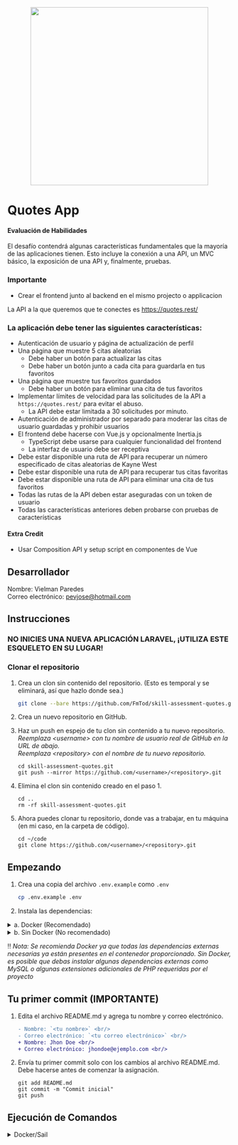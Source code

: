 <p align="center"><a href="https://laravel.com" target="_blank"><img src="https://raw.githubusercontent.com/laravel/art/master/logo-lockup/5%20SVG/2%20CMYK/1%20Full%20Color/laravel-logolockup-cmyk-red.svg" width="400"></a></p>

# Quotes App
#### Evaluación de Habilidades

El desafío contendrá algunas características fundamentales que la mayoría de las aplicaciones tienen. Esto incluye la conexión a una API, un MVC básico, la exposición de una API y, finalmente, pruebas.

### Importante
* Crear el frontend junto al backend en el mismo projecto o applicacion

La API a la que queremos que te conectes es https://quotes.rest/

### La aplicación debe tener las siguientes características:
* Autenticación de usuario y página de actualización de perfil
* Una página que muestre 5 citas aleatorias
    * Debe haber un botón para actualizar las citas
    * Debe haber un botón junto a cada cita para guardarla en tus favoritos
* Una página que muestre tus favoritos guardados
    * Debe haber un botón para eliminar una cita de tus favoritos
* Implementar límites de velocidad para las solicitudes de la API a `https://quotes.rest/` para evitar el abuso.
    * La API debe estar limitada a 30 solicitudes por minuto.
* Autenticación de administrador por separado para moderar las citas de usuario guardadas y prohibir usuarios
* El frontend debe hacerse con Vue.js y opcionalmente Inertia.js
    * TypeScript debe usarse para cualquier funcionalidad del frontend
    * La interfaz de usuario debe ser receptiva
* Debe estar disponible una ruta de API para recuperar un número especificado de citas aleatorias de Kayne West
* Debe estar disponible una ruta de API para recuperar tus citas favoritas
* Debe estar disponible una ruta de API para eliminar una cita de tus favoritos
* Todas las rutas de la API deben estar aseguradas con un token de usuario
* Todas las características anteriores deben probarse con pruebas de características

#### Extra Credit
* Usar Composition API y setup script en componentes de Vue

## Desarrollador
Nombre: Vielman Paredes <br/>
Correo electrónico: pevjose@hotmail.com<br/>

## Instrucciones
### NO INICIES UNA NUEVA APLICACIÓN LARAVEL, ¡UTILIZA ESTE ESQUELETO EN SU LUGAR!

### Clonar el repositorio
1. Crea un clon sin contenido del repositorio. (Esto es temporal y se eliminará, así que hazlo donde sea.)
    ```bash
    git clone --bare https://github.com/FmTod/skill-assessment-quotes.git
    ```

2. Crea un nuevo repositorio en GitHub.

3. Haz un push en espejo de tu clon sin contenido a tu nuevo repositorio.<br/>_Reemplaza &lt;username&gt; con tu nombre de usuario real de GitHub en la URL de abajo._<br/>_Reemplaza &lt;repository&gt; con el nombre de tu nuevo repositorio._
    ```shell
    cd skill-assessment-quotes.git
    git push --mirror https://github.com/<username>/<repository>.git
    ```
4. Elimina el clon sin contenido creado en el paso 1.
    ```shell
    cd ..
    rm -rf skill-assessment-quotes.git
    ```
   
5. Ahora puedes clonar tu repositorio, donde vas a trabajar, en tu máquina (en mi caso, en la carpeta de código).
    ```shell
    cd ~/code
    git clone https://github.com/<username>/<repository>.git
    ```

## Empezando

1. Crea una copia del archivo `.env.example` como `.env`
    ```bash
    cp .env.example .env
    ```

2. Instala las dependencias:

<details>
<summary> a. Docker (Recomendado)</summary>

3. Instala las dependencias de Composer
    ```shell
    docker run --rm \
        -u "$(id -u):$(id -g)" \
        -v $(pwd):/var/www/html \
        -w /var/www/html \
        laravelsail/php81-composer:latest \
        composer install --ignore-platform-reqs
    ```

4. Inicia el contenedor (Sail):
    ```shell
    ./vendor/bin/sail up -d
    ```

5. Genera una nueva clave secreta:
    ```shell
    ./vendor/bin/sail artisan key:generate
    ```
</details>

<details>
<summary>b. Sin Docker (No recomendado)</summary>

3. Instala todas las dependencias requeridas
    ```bash
    composer install
    ```

4. Genera una nueva clave secreta:
    ```shell
    php artisan key:generate
    ```

</details>

‼️ <i>Nota: Se recomienda Docker ya que todas las dependencias externas necesarias ya están presentes en el contenedor proporcionado. Sin Docker, es posible que debas instalar algunas dependencias externas como MySQL o algunas extensiones adicionales de PHP requeridas por el proyecto</i>

## Tu primer commit (IMPORTANTE)
   
1. Edita el archivo README.md y agrega tu nombre y correo electrónico.
    ```diff
    - Nombre: `<tu nombre>` <br/>
    - Correo electrónico: `<tu correo electrónico>` <br/>
    + Nombre: Jhon Doe <br/>
    + Correo electrónico: jhondoe@ejemplo.com <br/>
    ```
   
2. Envía tu primer commit solo con los cambios al archivo README.md. Debe hacerse antes de comenzar la asignación.
    ```shell
    git add README.md
    git commit -m "Commit inicial"
    git push
    ```

## Ejecución de Comandos

<details>
<summary>Docker/Sail</summary>

### Comandos de PHP
```shell
./vendor/bin/sail php --version
 
./vendor/bin/sail php script.php
